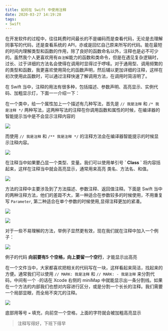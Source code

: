 ```yaml
---
title: 如何在 Swift 中使用注释
date: 2020-03-27 14:19:28
tags:
- Swift
---
```


在开发软件的过程中，往往耗费时间最长的不是编码而是查看代码，无论是去理解同事写的代码，还是查看系统的 API，亦或是回忆自己原来所写的代码。能在最短的时间内理解类型和函数的作用，除了良好的函数命名以外，注释也是必不可少的。虽然我个人更喜欢用有`自注解`能力的函数和类命令，但是在遇见复杂逻辑时，过长、过于详细的方法名会使得在调用时显得过于啰嗦。对于通用型、调用频繁的的类型和函数，我更喜欢使用简化的函数声明，然后辅以更加详细的注释，这样在初次使用此函数时，可以通过注释快速了解调用方法，在调用时简洁明了。

在 Swift 当中，注释的用法有很多种，包括描述、参数声明、高亮显示、实例代码、加粗显示灯，下面一一介绍一下：


在一个类中，给一个属性加上一个描述有几种写法，首先是 `// 我是注释` 和 `/* 我是注释 */` 两种写法，这两种写法的注释在你调用函数和属性的时候，在编译器的智能提示当中是不会显示注释内容的

![](https://ssbun-lot.oss-cn-beijing.aliyuncs.com/img/20200327144218.png)

而使用 `// 我是注释` 和 `/** 我是注释 */` 的注释方法会在编译器智能提示的时候显示注释内容。

![](https://ssbun-lot.oss-cn-beijing.aliyuncs.com/img/20200327144828.png)

在注释当中如果要凸显一个类型、变量。我们可以使用单引号 **\` Class \`** 将内容括起来，这样在注释当中就会高亮显示，通常用来高亮 类名、方法名、和值。

![](https://ssbun-lot.oss-cn-beijing.aliyuncs.com/img/20200327145823.png)


方法的注释中主要涉及到了方法描述、参数注释、返回值注释。下面是 Swift 当中的两种注释方法，他们的差距不大，第一种适合在参数较多的时候使用，不用重复写 `Parameter`, 第二种适合在单个参数的时候使用,显得注释更加的紧凑。

![](https://ssbun-lot.oss-cn-beijing.aliyuncs.com/img/20200327151634.png)

![](https://ssbun-lot.oss-cn-beijing.aliyuncs.com/img/20200327151724.png)


对于一些不易理解的方法，举例子显然更有效，现在我们就在注释中加入一个例子：

![](https://ssbun-lot.oss-cn-beijing.aliyuncs.com/img/20200327153453.png)

例子的代码 **向前要有5 个空格，向上要留一个空行**，才能显示出高亮

在一个文件当中，大家都喜欢把相关的代码写在一块，这样看起来简洁，找起来的方便。通常我们可以使用 `// MARK: 我是注释` 和 `// MARK: - 我是注释` 来分割代码，中间有一个 `-`的话在 Xcode 右侧的 miniMap 中就能显示出一条分割线。如果在一个方法的内部我们也想对内容进行区分，或是分割一个长长的注释。我们需要一个局部显眼，而全局不突兀的注释。

![](https://ssbun-lot.oss-cn-beijing.aliyuncs.com/img/20200327154753.png)

底部用等号 `=` 填充，向前空一个空格，上面的字符就会被加粗高亮显示

> 注释写得好，下班下得早

